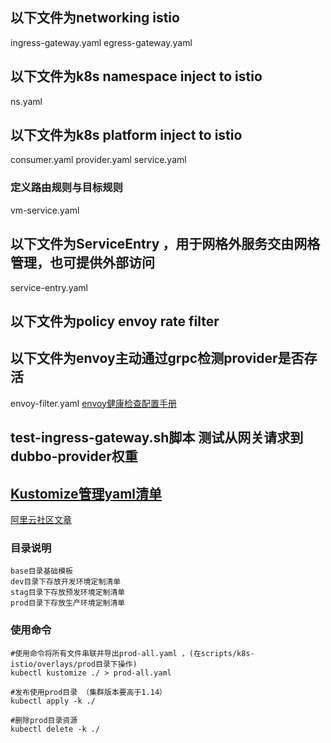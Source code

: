 ## 以下文件为networking  istio
ingress-gateway.yaml
egress-gateway.yaml

## 以下文件为k8s namespace inject to istio
ns.yaml

## 以下文件为k8s platform inject to istio
consumer.yaml
provider.yaml
service.yaml
### 定义路由规则与目标规则
vm-service.yaml

## 以下文件为ServiceEntry ，用于网格外服务交由网格管理，也可提供外部访问
service-entry.yaml

## 以下文件为policy envoy rate filter

## 以下文件为envoy主动通过grpc检测provider是否存活
envoy-filter.yaml
[envoy健康检查配置手册](https://www.envoyproxy.io/docs/envoy/latest/api-v3/config/core/v3/health_check.proto#envoy-v3-api-msg-config-core-v3-healthcheck)

## test-ingress-gateway.sh脚本 测试从网关请求到dubbo-provider权重

## [Kustomize管理yaml清单](https://kubernetes.io/zh-cn/docs/tasks/manage-kubernetes-objects/kustomization/)

[阿里云社区文章](https://developer.aliyun.com/article/941534)

### 目录说明
    base目录基础模板
    dev目录下存放开发环境定制清单
    stag目录下存放预发环境定制清单
    prod目录下存放生产环境定制清单

### 使用命令
```
#使用命令将所有文件串联并导出prod-all.yaml ，(在scripts/k8s-istio/overlays/prod目录下操作)
kubectl kustomize ./ > prod-all.yaml

#发布使用prod目录 （集群版本要高于1.14）
kubectl apply -k ./

#删除prod目录资源
kubectl delete -k ./
```